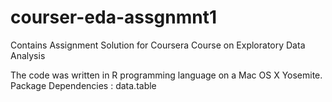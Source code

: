 # courser-eda-assgnmnt1
Contains Assignment Solution for Coursera Course on Exploratory Data Analysis

The code was written in R programming language on a Mac OS X Yosemite.
Package Dependencies : data.table
